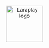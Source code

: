 <p align="center"><a href="https://laraplay.com" target="_blank" rel="noopener noreferrer"><img width="100" src="https://laraplay.com/images/logo.png" alt="Laraplay logo"></a></p>
